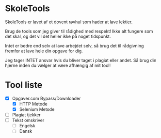 # SkoleTools
 
SkoleTools er lavet af et dovent røvhul som hader at lave lektier.

Brug de tools som jeg giver til rådighed med respekt!
Ikke alt fungere som det skal, og det vil det heller ikke på noget tidspunkt.

Intet er bedre end selv at lave arbejdet selv, så brug det til rådgivning fremfor at lave hele din opgave for dig.

Jeg tager INTET ansvar hvis du bliver taget i plagiat eller andet.
Så brug din hjerne inden du vælger at være afhængig af mit tool!

# Tool liste
- [x] Opgaver.com Bypass/Downloader
  - [x] HTTP Metode
  - [x] Selenium Metode
- [ ] Plagiat tjekker
- [ ] Tekst omskriver
  - [ ] Engelsk
  - [ ] Dansk 
